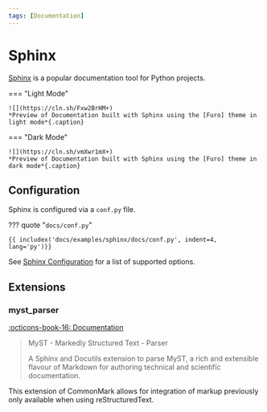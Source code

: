 ```yaml
---
tags: [Documentation]
---
```


# Sphinx

[Sphinx] is a popular documentation tool for Python projects.

=== "Light Mode"

    ![](https://cln.sh/Fxw2BrHM+)
    *Preview of Documentation built with Sphinx using the [Furo] theme in light mode*{.caption}

=== "Dark Mode"

    ![](https://cln.sh/vmXwr1mX+)
    *Preview of Documentation built with Sphinx using the [Furo] theme in dark mode*{.caption}

## Configuration

Sphinx is configured via a `conf.py` file.

??? quote "`docs/conf.py`"

    {{ includex('docs/examples/sphinx/docs/conf.py', indent=4, lang='py')}}

See [Sphinx Configuration](https://www.sphinx-doc.org/en/master/usage/configuration.html) for a list of supported options.

## Extensions

### myst_parser

[:octicons-book-16: Documentation][myst-parser]

> MyST - Markedly Structured Text - Parser
>
> A Sphinx and Docutils extension to parse MyST, a rich and extensible flavour of Markdown for authoring technical and scientific documentation.

This extension of CommonMark allows for integration of markup previously only available when using reStructuredText.

[sphinx]: https://www.sphinx-doc.org
[furo]: https://github.com/pradyunsg/furo
[myst]: https://myst-parser.readthedocs.io/
[automodule]: https://www.sphinx-doc.org/en/master/usage/extensions/autodoc.html
[myst-parser]: https://myst-parser.readthedocs.io
